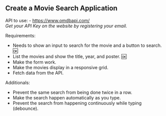 ## Create a Movie Search Application
API to use: - https://www.omdbapi.com/  
_Get your API Key on the website by registering your email._

Requirements:

- Needs to show an input to search for the movie and a button to search. 🆗
- List the movies and show the title, year, and poster. 🆗
- Make the form work.
- Make the movies display in a responsive grid.
- Fetch data from the API.

Additionals:

- Prevent the same search from being done twice in a row.
- Make the search happen automatically as you type.
- Prevent the search from happening continuously while typing (debounce).